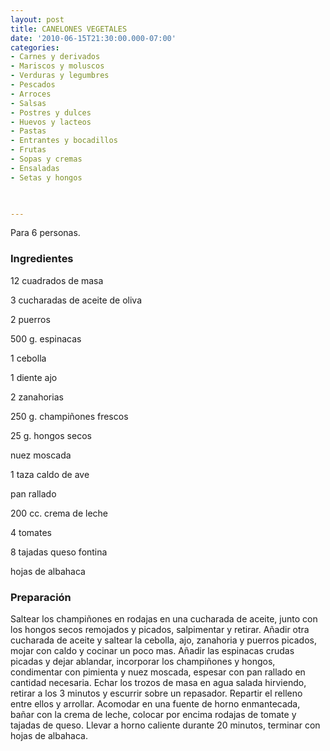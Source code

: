 ```yaml
---
layout: post
title: CANELONES VEGETALES
date: '2010-06-15T21:30:00.000-07:00'
categories:
- Carnes y derivados
- Mariscos y moluscos
- Verduras y legumbres
- Pescados
- Arroces
- Salsas
- Postres y dulces
- Huevos y lacteos
- Pastas
- Entrantes y bocadillos
- Frutas
- Sopas y cremas
- Ensaladas
- Setas y hongos
 


---
```


Para 6 personas.

<h3>Ingredientes</h3>

12 cuadrados de masa

3 cucharadas de aceite de oliva

2 puerros

500 g. espinacas

1 cebolla

1 diente ajo

2 zanahorias

250 g. champiñones frescos

25 g. hongos secos

nuez moscada

1 taza caldo de ave

pan rallado

200 cc. crema de leche

4 tomates

8 tajadas queso fontina

hojas de albahaca

<h3>Preparación</h3>

Saltear los champiñones en rodajas en una cucharada de aceite, junto con los hongos secos remojados y picados, salpimentar y retirar. Añadir otra cucharada de aceite y saltear la cebolla, ajo, zanahoria y puerros picados, mojar con caldo y cocinar un poco mas. Añadir las espinacas crudas picadas y dejar ablandar, incorporar los champiñones y hongos, condimentar con pimienta y nuez moscada, espesar con pan rallado en cantidad necesaria. Echar los trozos de masa en agua salada hirviendo, retirar a los 3 minutos y escurrir sobre un repasador. Repartir el relleno entre ellos y arrollar. Acomodar en una fuente de horno enmantecada, bañar con la crema de leche, colocar por encima rodajas de tomate y tajadas de queso. Llevar a horno caliente durante 20 minutos, terminar con hojas de albahaca.

